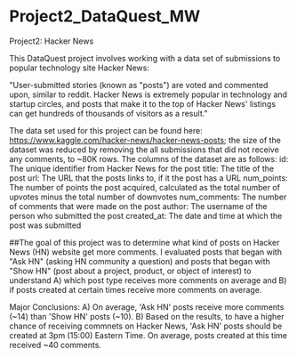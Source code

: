# Project2_DataQuest_MW
Project2: Hacker News

This DataQuest project involves working with a data set of submissions to popular technology site Hacker News:

"User-submitted stories (known as "posts") are voted and commented upon, similar to reddit. Hacker News is extremely popular in technology and startup circles, and posts that make it to the top of Hacker News' listings can get hundreds of thousands of visitors as a result."

The data set used for this project can be found here: https://www.kaggle.com/hacker-news/hacker-news-posts; the size of the dataset was reduced by removing the all submissions that did not receive any comments, to ~80K rows. The columns of the dataset are as follows:
    id: The unique identifier from Hacker News for the post
    title: The title of the post
    url: The URL that the posts links to, if it the post has a URL
    num_points: The number of points the post acquired, calculated as the total number of upvotes minus the total number of downvotes
    num_comments: The number of comments that were made on the post
    author: The username of the person who submitted the post
    created_at: The date and time at which the post was submitted
    
##The goal of this project was to determine what kind of posts on Hacker News (HN) website get more comments. I evaluated posts that began with "Ask HN" (asking HN community a question) and posts that began with "Show HN" (post about a project, product, or object of interest) to understand A) which post type receives more comments on average and B) if posts created at certain times receive more comments on average.

Major Conclusions: A) On average, 'Ask HN' posts receive more comments (~14) than 'Show HN' posts (~10). B) Based on the results, to have a higher chance of receiving commnets on Hacker News, 'Ask HN' posts should be created at 3pm (15:00) Eastern Time. On average, posts created at this time received ~40 comments. 
